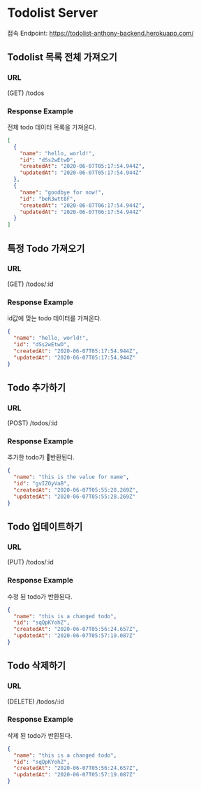 # Todolist Server

접속 Endpoint: https://todolist-anthony-backend.herokuapp.com/

## Todolist 목록 전체 가져오기

### URL

(GET) /todos

### Response Example

전체 todo 데이터 목록을 가져온다.

```json
[
  {
    "name": "hello, world!",
    "id": "dSs2wEtwD",
    "createdAt": "2020-06-07T05:17:54.944Z",
    "updatedAt": "2020-06-07T05:17:54.944Z"
  },
  {
    "name": "goodbye for now!",
    "id": "beR3wtt8F",
    "createdAt": "2020-06-07T06:17:54.944Z",
    "updatedAt": "2020-06-07T06:17:54.944Z"
  }
]
```

## 특정 Todo 가져오기

### URL

(GET) /todos/:id

### Response Example

id값에 맞는 todo 데이터를 가져온다.

```json
{
  "name": "hello, world!",
  "id": "dSs2wEtwD",
  "createdAt": "2020-06-07T05:17:54.944Z",
  "updatedAt": "2020-06-07T05:17:54.944Z"
}
```

## Todo 추가하기

### URL

(POST) /todos/:id

### Response Example

추가한 todo가 반환된다.

```json
{
  "name": "this is the value for name",
  "id": "gvIZOyVaB",
  "createdAt": "2020-06-07T05:55:28.269Z",
  "updatedAt": "2020-06-07T05:55:28.269Z"
}
```

## Todo 업데이트하기

### URL

(PUT) /todos/:id

### Response Example

수정 된 todo가 반환된다.

```json
{
  "name": "this is a changed todo",
  "id": "sqQpKYohZ",
  "createdAt": "2020-06-07T05:56:24.657Z",
  "updatedAt": "2020-06-07T05:57:19.087Z"
}
```

## Todo 삭제하기

### URL

(DELETE) /todos/:id

### Response Example

삭제 된 todo가 반횐된다.

```json
{
  "name": "this is a changed todo",
  "id": "sqQpKYohZ",
  "createdAt": "2020-06-07T05:56:24.657Z",
  "updatedAt": "2020-06-07T05:57:19.087Z"
}
```
